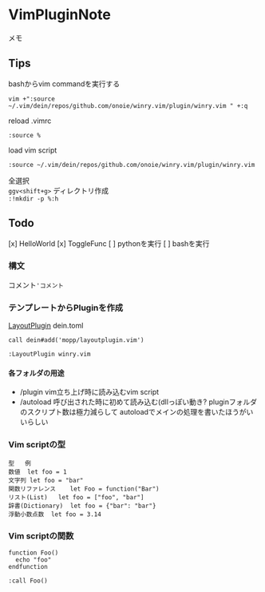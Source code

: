 # VimPluginNote
メモ

## Tips

bashからvim commandを実行する
```
vim +":source ~/.vim/dein/repos/github.com/onoie/winry.vim/plugin/winry.vim " +:q
```

reload .vimrc
```
:source %
```

load vim script
```
:source ~/.vim/dein/repos/github.com/onoie/winry.vim/plugin/winry.vim
```

全選択  
`ggv<shift+g>`
ディレクトリ作成  
`:!mkdir -p %:h`


## Todo
[x] HelloWorld
[x] ToggleFunc
[ ] pythonを実行
[ ] bashを実行


### 構文
コメント`'コメント`

### テンプレートからPluginを作成
[LayoutPlugin](https://github.com/mopp/layoutplugin.vim)
dein.toml
```vim
call dein#add('mopp/layoutplugin.vim')
```
`:LayoutPlugin winry.vim`

#### 各フォルダの用途
* /plugin
  vim立ち上げ時に読み込むvim script
* /autoload
  呼び出された時に初めて読み込む(dllっぽい動き?
pluginフォルダのスクリプト数は極力減らして
autoloadでメインの処理を書いたほうがいいらしい

### Vim scriptの型
```
型	例
数値	let foo = 1
文字列	let foo = "bar"
関数リファレンス	let Foo = function("Bar")
リスト(List)	let foo = ["foo", "bar"]
辞書(Dictionary)	let foo = {"bar": "bar"}
浮動小数点数	let foo = 3.14
```
### Vim scriptの関数
```
function Foo()
  echo "foo"
endfunction
```
`:call Foo()`





